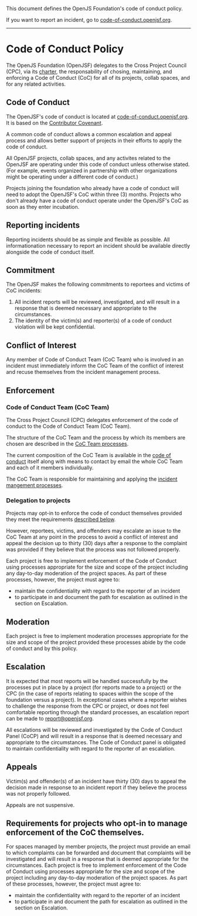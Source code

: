 This document defines the OpenJS Foundation's code of conduct policy.

If you want to report an incident, go to [code-of-conduct.openjsf.org][CoC].

***

# Code of Conduct Policy

The OpenJS Foundation (OpenJSF) delegates to the Cross Project Council (CPC), via its [charter][], the responsability of chosing, maintaining, and enforcing a Code of Conduct (CoC) for all of its projects, collab spaces, and for any related activities.

## Code of Conduct

The OpenJSF's code of conduct is located at [code-of-conduct.openjsf.org][CoC]. It is based on the [Contributor Covenant](https://www.contributor-covenant.org/).

A common code of conduct allows a common escalation and appeal process and allows better support of projects in their efforts to apply the code of conduct.

All OpenJSF projects, collab spaces, and any activites related to the OpenJSF are operating under this code of conduct unless otherwise stated. (For example, events organized in partnership with other organizations might be operating under a different code of conduct.)

Projects joining the foundation who already have a code of conduct will need to adopt the OpenJSF's CoC within three (3) months. Projects who don't already have a code of conduct operate under the OpenJSF's CoC as soon as they enter incubation.

## Reporting incidents

Reporting incidents should be as simple and flexible as possible. All informationation necessary to report an incident should be available directly alongside the code of conduct itself.

## Commitment

The OpenJSF makes the following commitments to reportees and victims of CoC incidents:

1. All incident reports will be reviewed, investigated, and will result in a response that is deemed necessary and appropriate to the circumstances.
2. The identity of the victim(s) and reporter(s) of a code of conduct violation will be kept confidential.

## Conflict of Interest

Any member of Code of Conduct Team (CoC Team) who is involved in an incident must immediately inform the CoC Team of the conflict of interest and recuse themselves from the incident management process.

## Enforcement

### Code of Conduct Team (CoC Team)

The Cross Project Council (CPC) delegates enforcement of the code of conduct to the Code of Conduct Team (CoC Team).

The structure of the CoC Team and the process by which its members are chosen are described in the [CoC Team processes][].

The current composition of the CoC Team is available in the [code of conduct][CoC] itself along with means to contact by email the whole CoC Team and each of it members individually.

The CoC Team is responsible for maintaining and applying the [incident mangement processes][].

### Delegation to projects

Projects may opt-in to enforce the code of conduct themselves provided they meet the requirements [described below][requirements for delegation].

However, reportees, victims, and offenders may escalate an issue to the CoC Team at any point in the process to avoid a conflict of interest and appeal the decision up to thirty (30) days after a response to the complaint was provided if they believe that the process was not followed properly.

Each project is free to implement enforcement of the Code of Conduct using processes appropriate for the size and scope of the project including any day-to-day moderation of the project spaces. As part
of these processes, however, the project must agree to:
  * maintain the confidentiality with regard to the reporter of an incident
  * to participate in and document the path for escalation as outlined in the section on Escalation.
## Moderation

Each project is free to implement moderation processes appropriate for the size and scope of the project provided these processes abide by the code of conduct and by this policy.

## Escalation

It is expected that most reports will be handled successfully by the processes put
in place by a project (for reports made to a project) or the CPC (in the
case of reports relating to spaces within the scope of the foundation versus a project).
In exceptional cases where a reporter wishes to challenge the response from the CPC or
project, or does not feel comfortable reporting through the standard processes, an escalation
report can be made to report@openjsf.org.

All escalations will be reviewed and investigated by the Code of Conduct Panel (CoCP)
and will result in a response that is deemed necessary and appropriate to the circumstances.
The Code of Conduct panel is obligated to maintain confidentiality with regard
to the reporter of an escalation.

## Appeals

Victim(s) and offender(s) of an incident have thirty (30) days to appeal the decision made in response to an incident report if they believe the process was not properly followed.

Appeals are not suspensive.

## Requirements for projects who opt-in to manage enforcement of the CoC themselves.

For spaces managed by member projects, the project must provide an email to which complaints can be forwarded and document that complaints will be investigated and will result in a response that is deemed appropriate for the circumstances.
Each project is free to implement enforcement of the Code of Conduct using processes appropriate for the size and scope of the project including any day-to-day moderation of the project spaces.
As part of these processes, however, the project must agree to:
  * maintain the confidentiality with regard to the reporter of an incident
  * to participate in and document the path for escalation as outlined in the section on Escalation.

[CoC]: https://code-of-conduct.openjsf.org/
[Charter]: https://github.com/openjs-foundation/cross-project-council/blob/main/CPC-CHARTER.md
[CoC Team processes]: https://github.com/openjs-foundation/cross-project-council/blob/main/conduct/COC_PROCESS_FOR_COC_TEAM.md
[requirements for delegation]: #TODO
[incident mangement processes]:  https://github.com/openjs-foundation/cross-project-council/blob/main/conduct/COC_PROCESS_FOR_INCIDENT_MANAGEMENT.md